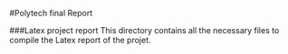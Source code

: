 #Polytech final Report

###Latex project report
This directory contains all the necessary files to compile the Latex report of the projet.